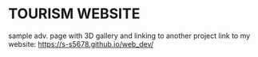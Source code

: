 # TOURISM WEBSITE
sample adv. page with 3D gallery and linking to another project
link to my website: https://s-s5678.github.io/web_dev/


